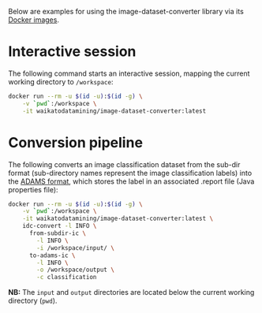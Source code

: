 Below are examples for using the image-dataset-converter library via its 
[Docker images](https://github.com/waikato-datamining/image-dataset-converter/tree/main/docker).


# Interactive session

The following command starts an interactive session, mapping the current working
directory to `/workspace`:

```bash
docker run --rm -u $(id -u):$(id -g) \
    -v `pwd`:/workspace \
    -it waikatodatamining/image-dataset-converter:latest
```

# Conversion pipeline

The following converts an image classification dataset from the sub-dir format
(sub-directory names represent the image classification labels) into the 
[ADAMS format](https://github.com/waikato-datamining/image-dataset-converter/blob/main/formats/adams.md), 
which stores the label in an associated .report file (Java properties file):

```bash
docker run --rm -u $(id -u):$(id -g) \
    -v `pwd`:/workspace \
    -it waikatodatamining/image-dataset-converter:latest \
    idc-convert -l INFO \
      from-subdir-ic \
        -l INFO \
        -i /workspace/input/ \
      to-adams-ic \
        -l INFO \
        -o /workspace/output \
        -c classification
```

**NB:** The `input` and `output` directories are located below the current working directory (`pwd`).
